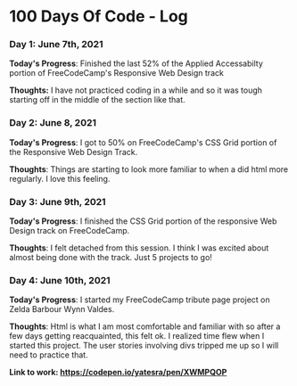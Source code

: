 # 100 Days Of Code - Log

### Day 1: June 7th, 2021 

**Today's Progress**: Finished the last 52% of the Applied Accessabilty portion of FreeCodeCamp's Responsive Web Design track

**Thoughts:** I have not practiced coding in a while and so it was tough starting off in the middle of the section like that.


### Day 2: June 8, 2021 

**Today's Progress**: I got to 50% on FreeCodeCamp's CSS Grid portion of the Responsive Web Design Track. 

**Thoughts**: Things are starting to look more familiar to when a did html more regularly. I love this feeling.

### Day 3: June 9th, 2021

**Today's Progress**:
I finished the CSS Grid portion of the responsive Web Design track on FreeCodeCamp.

**Thoughts**:
I felt detached from this session. I think I was excited about almost being done with the track. Just 5 projects to go!


### Day 4: June 10th, 2021

**Today's Progress**:
I started my FreeCodeCamp tribute page project on Zelda Barbour Wynn Valdes.

**Thoughts**:
Html is what I am most comfortable and familiar with so after a few days getting reacquainted, this felt ok. I realized time flew when I started this project. The user stories involving divs tripped me up so I will need to practice that.

**Link to work: https://codepen.io/yatesra/pen/XWMPQOP**